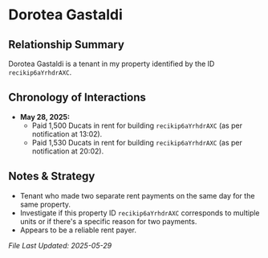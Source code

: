 # Dorotea Gastaldi

## Relationship Summary
Dorotea Gastaldi is a tenant in my property identified by the ID `recikip6aYrhdrAXC`.

## Chronology of Interactions

- **May 28, 2025:**
    - Paid 1,500 Ducats in rent for building `recikip6aYrhdrAXC` (as per notification at 13:02).
    - Paid 1,530 Ducats in rent for building `recikip6aYrhdrAXC` (as per notification at 20:02).

## Notes & Strategy
- Tenant who made two separate rent payments on the same day for the same property.
- Investigate if this property ID `recikip6aYrhdrAXC` corresponds to multiple units or if there's a specific reason for two payments.
- Appears to be a reliable rent payer.

*File Last Updated: 2025-05-29*
